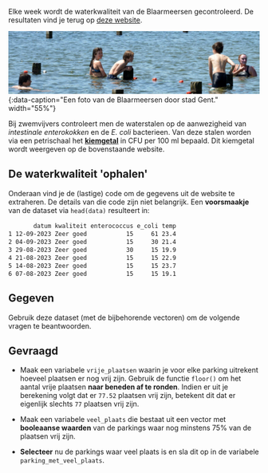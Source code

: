 Elke week wordt de waterkwaliteit van de Blaarmeersen gecontroleerd. De resultaten vind je terug op <a href="https://kwaliteitzwemwater.be/nl/blaarmeersen/blaarmeersen-zwemsportzone-gent?page=0">deze website</a>.

![Een foto van de Blaarmeersen door stad Gent.](media/blaarmeersen.jpg "Een foto van de Blaarmeersen door stad Gent."){:data-caption="Een foto van de Blaarmeersen door stad Gent." width="55%"}

Bij zwemvijvers controleert men de waterstalen op de aanwezigheid van *intestinale enterokokken* en de *E. coli* bacterieen. Van deze stalen worden via een petrischaal het <a href="https://nl.wikipedia.org/wiki/Kiemgetal" target="_blank">**kiemgetal**</a> in CFU per 100 ml bepaald. Dit kiemgetal wordt weergeven op de bovenstaande website.

## De waterkwaliteit 'ophalen'

Onderaan vind je de (lastige) code om de gegevens uit de website te extraheren. De details van die code zijn niet belangrijk. Een **voorsmaakje** van de dataset via `head(data)` resulteert in:

```
       datum kwaliteit enterococcus e_coli temp
1 12-09-2023 Zeer goed           15     61 23.4
2 04-09-2023 Zeer goed           15     30 21.4
3 29-08-2023 Zeer goed           30     15 19.9
4 21-08-2023 Zeer goed           15     15 22.9
5 14-08-2023 Zeer goed           15     15 23.7
6 07-08-2023 Zeer goed           15     15 19.1
```

## Gegeven

Gebruik deze dataset (met de bijbehorende vectoren) om de volgende vragen te beantwoorden.

## Gevraagd

- Maak een variabele `vrije_plaatsen` waarin je voor elke parking uitrekent hoeveel plaatsen er nog vrij zijn. Gebruik de functie `floor()` om het aantal vrije plaatsen **naar beneden af te ronden**. Indien er uit je berekening volgt dat er `77.52` plaatsen vrij zijn, betekent dit dat er eigenlijk slechts `77` plaatsen vrij zijn.

- Maak een variabele `veel_plaats` die bestaat uit een vector met **booleaanse waarden** van de parkings waar nog minstens 75% van de plaatsen vrij zijn.

- **Selecteer** nu de parkings waar veel plaats is en sla dit op in de variabele `parking_met_veel_plaats`.
